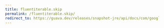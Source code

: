 ```yaml
---
title: fluentiterable.skip
permalink: /fluentiterable.skip/
redirect_to: https://guava.dev/releases/snapshot-jre/api/docs/com/google/common/collect/FluentIterable.html#skip-int-
---
```

